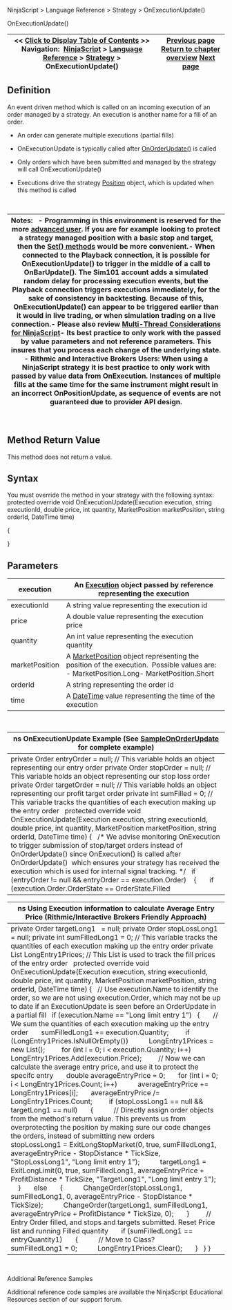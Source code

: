 ﻿
NinjaScript > Language Reference > Strategy > OnExecutionUpdate()

OnExecutionUpdate()

| << [Click to Display Table of Contents](onexecutionupdate.md) >> **Navigation:**     [NinjaScript](ninjascript-1.md) > [Language Reference](language_reference_wip-1.md) > [Strategy](strategy-1.md) > OnExecutionUpdate() | [Previous page](accountitemeventargs-1.md) [Return to chapter overview](strategy-1.md) [Next page](onordertrace-1.md) |
| --- | --- |
## Definition
An event driven method which is called on an incoming execution of an order managed by a strategy. An execution is another name for a fill of an order.
 
- An order can generate multiple executions (partial fills)

- OnExecutionUpdate is typically called after [OnOrderUpdate()](onorderupdate-1.md) is called 

- Only orders which have been submitted and managed by the strategy will call OnExecutionUpdate()

- Executions drive the strategy [Position](position-1.md) object, which is updated when this method is called

 

| Notes:   - Programming in this environment is reserved for the more [advanced user](advanced_order_handling-1.md). If you are for example looking to protect a strategy managed position with a basic stop and target, then the [Set() methods](managed_approach-1.md) would be more convenient.- When connected to the Playback connection, it is possible for OnExecutionUpdate() to trigger in the middle of a call to OnBarUpdate(). The Sim101 account adds a simulated random delay for processing execution events, but the Playback connection triggers executions immediately, for the sake of consistency in backtesting. Because of this, OnExecutionUpdate() can appear to be triggered earlier than it would in live trading, or when simulation trading on a live connection.- Please also review [Multi-Thread Considerations for NinjaScript](multi-threading-1.md)- Its best practice to only work with the passed by value parameters and not reference parameters. This insures that you process each change of the underlying state. - Rithmic and Interactive Brokers Users: When using a NinjaScript strategy it is best practice to only work with passed by value data from OnExecution. Instances of multiple fills at the same time for the same instrument might result in an incorrect OnPositionUpdate, as sequence of events are not guaranteed due to provider API design. |
| --- |
 
## Method Return Value
This method does not return a value.
 
## Syntax
You must override the method in your strategy with the following syntax:
 
protected override void OnExecutionUpdate(Execution execution, string executionId, double price, int quantity, MarketPosition marketPosition, string orderId, DateTime time)  

{ 
   

}
 
## Parameters

| execution | An [Execution](execution-1.md) object passed by reference representing the execution |
| --- | --- |
| executionId | A string value representing the execution id |
| price | A double value representing the execution price |
| quantity | An int value representing the execution quantity |
| marketPosition | A [MarketPosition](position_marketposition-1.md) object representing the position of the execution.  Possible values are: - MarketPosition.Long- MarketPosition.Short |
| orderId | A string representing the order id |
| time | A [DateTime](http://msdn.microsoft.com/en-us/library/system.datetime.aspx) value representing the time of the execution |

 

| ns OnExecutionUpdate Example (See [SampleOnOrderUpdate](using_onorderupdate_and_onexec-1.md) for complete example) |
| --- |
| private Order entryOrder = null; // This variable holds an object representing our entry order private Order stopOrder = null; // This variable holds an object representing our stop loss order private Order targetOrder = null; // This variable holds an object representing our profit target order private int sumFilled = 0; // This variable tracks the quantities of each execution making up the entry order   protected override void OnExecutionUpdate(Execution execution, string executionId, double price, int quantity, MarketPosition marketPosition, string orderId, DateTime time) {    /* We advise monitoring OnExecution to trigger submission of stop/target orders instead of OnOrderUpdate() since OnExecution() is called after OnOrderUpdate()  which ensures your strategy has received the execution which is used for internal signal tracking. */    if (entryOrder != null && entryOrder == execution.Order)     {        if (execution.Order.OrderState == OrderState.Filled || execution.Order.OrderState == OrderState.PartFilled || (execution.Order.OrderState == OrderState.Cancelled && execution.Order.Filled > 0))         {            // We sum the quantities of each execution making up the entry order             sumFilled += execution.Quantity;              // Submit exit orders for partial fills            if (execution.Order.OrderState == OrderState.PartFilled)             {                 stopOrder = ExitLongStopMarket(0, true, execution.Order.Filled, execution.Order.AverageFillPrice - 4 * TickSize, "MyStop", "MyEntry");                 targetOrder = ExitLongLimit(0, true, execution.Order.Filled, execution.Order.AverageFillPrice + 8 * TickSize, "MyTarget", "MyEntry");             }            // Update our exit order quantities once orderstate turns to filled and we have seen execution quantities match order quantities            else if (execution.Order.OrderState == OrderState.Filled && sumFilled == execution.Order.Filled)             {                // Stop-Loss order for OrderState.Filled                 stopOrder = ExitLongStopMarket(0, true, execution.Order.Filled, execution.Order.AverageFillPrice - 4 * TickSize, "MyStop", "MyEntry");                 targetOrder = ExitLongLimit(0, true, execution.Order.Filled, execution.Order.AverageFillPrice + 8 * TickSize, "MyTarget", "MyEntry");             }              // Resets the entryOrder object and the sumFilled counter to null / 0 after the order has been filled            if (execution.Order.OrderState != OrderState.PartFilled && sumFilled == execution.Order.Filled)             {                 entryOrder = null;                 sumFilled = 0;             }         }     }      // Reset our stop order and target orders' Order objects after our position is closed. (1st Entry)    if ((stopOrder != null && stopOrder == execution.Order) || (targetOrder != null && targetOrder == execution.Order))     {        if (execution.Order.OrderState == OrderState.Filled || execution.Order.OrderState == OrderState.PartFilled)         {             stopOrder = null;             targetOrder = null;         }     } } |

| ns Using Execution information to calculate Average Entry Price (Rithmic/Interactive Brokers Friendly Approach) |
| --- |
| private Order targetLong1   = null; private Order stopLossLong1 = null; private int sumFilledLong1 = 0; // This variable tracks the quantities of each execution making up the entry order private List<double> LongEntry1Prices; // This List is used to track the fill prices of the entry order   protected override void OnExecutionUpdate(Execution execution, string executionId, double price, int quantity, MarketPosition marketPosition, string orderId, DateTime time) {    // Use execution.Name to identify the order, so we are not using execution.Order, which may not be up to date if an ExecutionUpdate is seen before an OrderUpdate in a partial fill    if (execution.Name == "Long limit entry 1")    {        // We sum the quantities of each execution making up the entry order        sumFilledLong1 += execution.Quantity;          if (LongEntry1Prices.IsNullOrEmpty())            LongEntry1Prices = new List<double>();          for (int i = 0; i < execution.Quantity; i++)            LongEntry1Prices.Add(execution.Price);          // Now we can calculate the average entry price, and use it to protect the specifc entry        double averageEntryPrice = 0;        for (int i = 0; i < LongEntry1Prices.Count; i++)            averageEntryPrice += LongEntry1Prices[i];        averageEntryPrice /= LongEntry1Prices.Count;          if (stopLossLong1 == null && targetLong1 == null)        {            // Directly assign order objects from the method's return value. This prevents us from overprotecting the position by making sure our code changes the orders, instead of submitting new orders            stopLossLong1 = ExitLongStopMarket(0, true, sumFilledLong1, averageEntryPrice - StopDistance * TickSize, "StopLossLong1", "Long limit entry 1");            targetLong1 = ExitLongLimit(0, true, sumFilledLong1, averageEntryPrice + ProfitDistance * TickSize, "TargetLong1", "Long limit entry 1");        }        else        {            ChangeOrder(stopLossLong1, sumFilledLong1, 0, averageEntryPrice - StopDistance * TickSize);            ChangeOrder(targetLong1, sumFilledLong1, averageEntryPrice + ProfitDistance * TickSize, 0);        }          // Entry Order filled, and stops and targets submitted. Reset Price list and running Filled quantity        if (sumFilledLong1 == entryQuantity1)        {            // Move to Class?            sumFilledLong1 = 0;            LongEntry1Prices.Clear();        }    } } |
   

Additional Reference Samples  

Additional reference code samples are available the NinjaScript Educational Resources section of our support forum.
